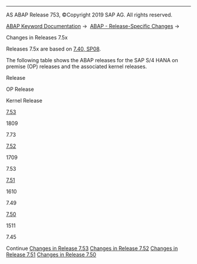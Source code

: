   

* * *

AS ABAP Release 753, ©Copyright 2019 SAP AG. All rights reserved.

[ABAP Keyword Documentation](javascript:call_link\('abenabap.htm'\)) →  [ABAP - Release-Specific Changes](javascript:call_link\('abennews.htm'\)) → 

Changes in Releases 7.5x

Releases 7.5x are based on [7.40, SP08](javascript:call_link\('abennews-740_sp08.htm'\)).

The following table shows the ABAP releases for the SAP S/4 HANA on premise (OP) releases and the associated kernel releases.

Release

OP Release

Kernel Release

[7.53](javascript:call_link\('abennews-753.htm'\))

1809

7.73

[7.52](javascript:call_link\('abennews-752.htm'\))

1709

7.53

[7.51](javascript:call_link\('abennews-751.htm'\))

1610

7.49

[7.50](javascript:call_link\('abennews-750.htm'\))

1511

7.45

Continue
[Changes in Release 7.53](javascript:call_link\('abennews-753.htm'\))
[Changes in Release 7.52](javascript:call_link\('abennews-752.htm'\))
[Changes in Release 7.51](javascript:call_link\('abennews-751.htm'\))
[Changes in Release 7.50](javascript:call_link\('abennews-750.htm'\))